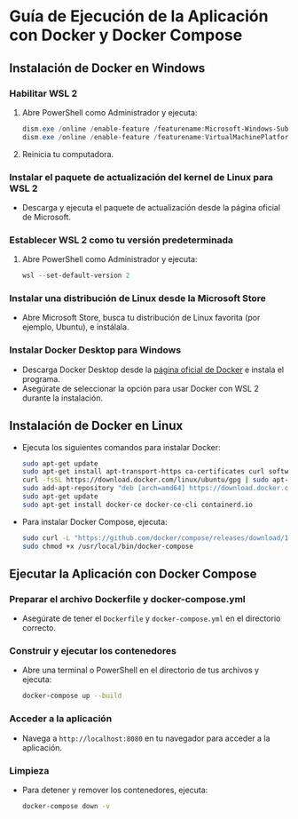 # Guía de Ejecución de la Aplicación con Docker y Docker Compose

## Instalación de Docker en Windows

### Habilitar WSL 2

1. Abre PowerShell como Administrador y ejecuta:

   ```powershell
   dism.exe /online /enable-feature /featurename:Microsoft-Windows-Subsystem-Linux /all /norestart
   dism.exe /online /enable-feature /featurename:VirtualMachinePlatform /all /norestart
   ```

2. Reinicia tu computadora.

### Instalar el paquete de actualización del kernel de Linux para WSL 2

- Descarga y ejecuta el paquete de actualización desde la página oficial de Microsoft.

### Establecer WSL 2 como tu versión predeterminada

1. Abre PowerShell como Administrador y ejecuta:

   ```powershell
   wsl --set-default-version 2
   ```

### Instalar una distribución de Linux desde la Microsoft Store

- Abre Microsoft Store, busca tu distribución de Linux favorita (por ejemplo, Ubuntu), e instálala.

### Instalar Docker Desktop para Windows

- Descarga Docker Desktop desde la [página oficial de Docker](https://www.docker.com/products/docker-desktop/) e instala el programa.
- Asegúrate de seleccionar la opción para usar Docker con WSL 2 durante la instalación.

## Instalación de Docker en Linux

- Ejecuta los siguientes comandos para instalar Docker:

  ```bash
  sudo apt-get update
  sudo apt-get install apt-transport-https ca-certificates curl software-properties-common
  curl -fsSL https://download.docker.com/linux/ubuntu/gpg | sudo apt-key add -
  sudo add-apt-repository "deb [arch=amd64] https://download.docker.com/linux/ubuntu $(lsb_release -cs) stable"
  sudo apt-get update
  sudo apt-get install docker-ce docker-ce-cli containerd.io
  ```

- Para instalar Docker Compose, ejecuta:

  ```bash
  sudo curl -L "https://github.com/docker/compose/releases/download/1.29.2/docker-compose-$(uname -s)-$(uname -m)" -o /usr/local/bin/docker-compose
  sudo chmod +x /usr/local/bin/docker-compose
  ```

## Ejecutar la Aplicación con Docker Compose

### Preparar el archivo Dockerfile y docker-compose.yml

- Asegúrate de tener el `Dockerfile` y `docker-compose.yml` en el directorio correcto.

### Construir y ejecutar los contenedores

- Abre una terminal o PowerShell en el directorio de tus archivos y ejecuta:

  ```bash
  docker-compose up --build
  ```

### Acceder a la aplicación

- Navega a `http://localhost:8080` en tu navegador para acceder a la aplicación.

### Limpieza

- Para detener y remover los contenedores, ejecuta:

  ```bash
  docker-compose down -v
  ```
